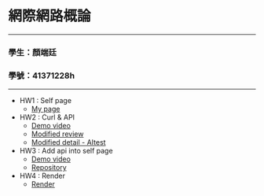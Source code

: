 # 網際網路概論
---
### 學生：顏端廷 
### 學號：41371228h
---
- HW1 : Self page 
    - [My page](https://potato-yen.github.io/web-repo)
- HW2 : Curl & API
    - [Demo video](https://youtu.be/Tw2IFHEJEIM?si=h6fPD2EDV5ckWBnH)
    - [Modified review](https://github.com/potato-yen/web-repo/blob/main/my-app/modified_review.md)
    - [Modified detail - AItest](https://github.com/potato-yen/web-repo/blob/main/my-app/app/(tabs)/AItest.tsx)
- HW3 : Add api into self page
    - [Demo video](https://youtu.be/zK-klYpHZXQ)
    - [Repository](https://github.com/potato-yen/web-repo2)
- HW4 : Render
    - [Render](https://web-repo2.onrender.com)